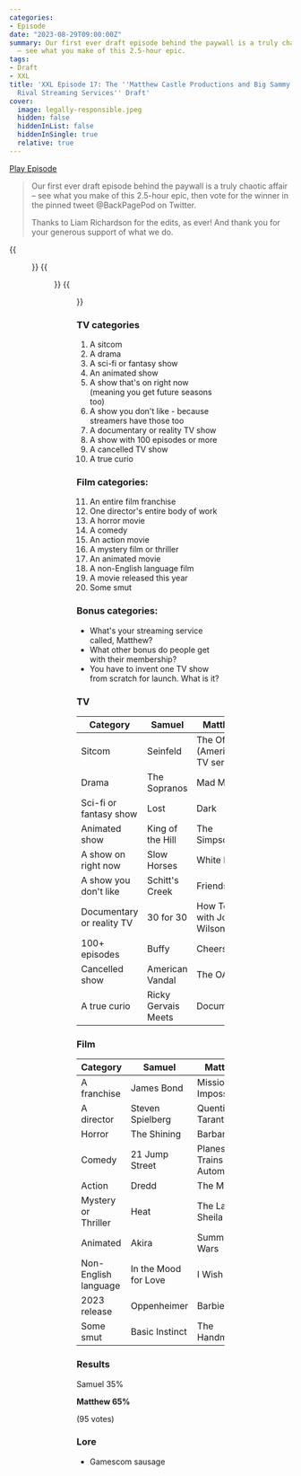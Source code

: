 ```yaml
---
categories:
- Episode
date: "2023-08-29T09:00:00Z"
summary: Our first ever draft episode behind the paywall is a truly chaotic affair
  – see what you make of this 2.5-hour epic.
tags:
- Draft
- XXL
title: 'XXL Episode 17: The ''Matthew Castle Productions and Big Sammy Holdings Launch
  Rival Streaming Services'' Draft'
cover: 
  image: legally-responsible.jpeg
  hidden: false
  hiddenInList: false
  hiddenInSingle: true
  relative: true
---
```

[Play Episode](https://www.patreon.com/posts/xxl-episode-17-88395615)
> Our first ever draft episode behind the paywall is a truly chaotic affair – see what you make of this 2.5-hour epic, then vote for the winner in the pinned tweet @BackPagePod on Twitter.
>
> Thanks to Liam Richardson for the edits, as ever! And thank you for your generous support of what we do.

{{<figure 
    src="mr-castles-gamescom.jpeg" 
    caption="Image credit: Naeslyn" 
    alt="Mr Castle's Gamescom" >}}
{{<figure 
    src="legally-responsible.jpeg" 
    alt="People send me pictures of mrbasil_pesto now like I'm legally responsible for him" >}}
{{<figure 
    src="gamescom-sausage.jpeg" 
    alt="Gamescom Sausage" >}}

### TV categories
1. A sitcom
2. A drama
3. A sci-fi or fantasy show
4. An animated show
5. A show that's on right now (meaning you get future seasons too)
6. A show you don't like - because streamers have those too
7. A documentary or reality TV show
8. A show with 100 episodes or more
9. A cancelled TV show
10. A true curio

### Film categories:
11. An entire film franchise
12. One director's entire body of work
13. A horror movie
14. A comedy
15. An action movie
16. A mystery film or thriller
17. An animated movie
18. A non-English language film
19. A movie released this year
20. Some smut

### Bonus categories:
- What's your streaming service called, Matthew?
- What other bonus do people get with their membership?
- You have to invent one TV show from scratch for launch. What is it?

### TV

| Category                  | Samuel | Matthew|
|---------------------------|-------|----|
| Sitcom                    |Seinfeld| The Office (American TV series)|
| Drama                     |The Sopranos|Mad Men |
| Sci-fi or fantasy show    |Lost|Dark |
| Animated show             |King of the Hill|The Simpsons |
| A show on right now       |Slow Horses| White Lotus|
| A show you don't like     |Schitt's Creek|Friends |
| Documentary or reality TV | 30 for 30| How To with John Wilson|
| 100+ episodes             | Buffy | Cheers|
| Cancelled show            |American Vandal| The OA|
| A true curio              |Ricky Gervais Meets| Documental|


### Film

| Category            | Samuel | Matthew|
|---------------------|-------|----|
| A franchise         |James Bond|Mission Impossible|
| A director          |Steven Spielberg| Quentin Tarantino|
| Horror              |The Shining|Barbarian |
| Comedy              |21 Jump Street| Planes, Trains and Automobiles|
| Action              |Dredd| The Matrix|
| Mystery or Thriller |Heat| The Last of Sheila|
|Animated|Akira|Summer Wars |
|Non-English language|In the Mood for Love|I Wish |
|2023 release|Oppenheimer|Barbie |
|Some smut|Basic Instinct| The Handmaiden|

### Results

Samuel 35%

**Matthew 65%**

(95 votes)

### Lore
- Gamescom sausage